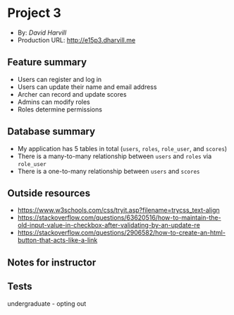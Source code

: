 # Project 3
+ By: *David Harvill*
+ Production URL: <http://e15p3.dharvill.me>

## Feature summary
+ Users can register and log in
+ Users can update their name and email address
+ Archer can record and update scores
+ Admins can modify roles
+ Roles determine permissions


  
## Database summary
+ My application has 5 tables in total (`users`, `roles`, `role_user`, and `scores`)
+ There is a many-to-many relationship between `users` and `roles` via `role_user`
+ There is a one-to-many relationship between `users` and `scores`

## Outside resources
+ https://www.w3schools.com/css/tryit.asp?filename=trycss_text-align
+ https://stackoverflow.com/questions/63620516/how-to-maintain-the-old-input-value-in-checkbox-after-validating-by-an-update-re
+ https://stackoverflow.com/questions/2906582/how-to-create-an-html-button-that-acts-like-a-link

## Notes for instructor


## Tests
undergraduate - opting out